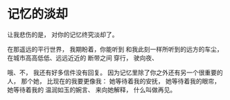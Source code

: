 # 记忆的淡却

让我悲伤的是，
对你的记忆终究淡却了。

在那遥远的平行世界，
我期盼着，你能听到
和我此刻一样所听到的远方的车尘，
在城市高高低低、远远近近的
断带之间
穿行，
驶向夜、

哦、不，
我还有好多信件没有回复。
因为记忆里除了你之外还有另一个很重要的人，
那个她，
比现在的我要更像我：
她等待着我的安抚，
她等待着我的眼帘，
她等待着我的
温润如玉的婉言、
来向她解释，
什么叫做再见。